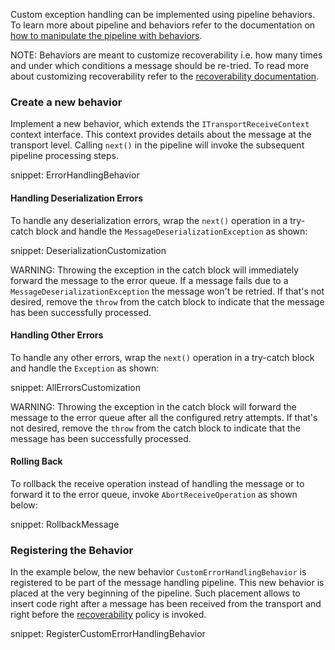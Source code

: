 Custom exception handling can be implemented using pipeline behaviors. To learn more about pipeline and behaviors refer to the documentation on [how to manipulate the pipeline with behaviors](/nservicebus/pipeline/manipulate-with-behaviors.md).

NOTE: Behaviors are meant to customize recoverability i.e. how many times and under which conditions a message should be re-tried. To read more about customizing recoverability refer to the [recoverability documentation](/nservicebus/recoverability/).


### Create a new behavior

Implement a new behavior, which extends the `ITransportReceiveContext` context interface. This context provides details about the message at the transport level. Calling `next()` in the pipeline will invoke the subsequent pipeline processing steps.

snippet: ErrorHandlingBehavior


#### Handling Deserialization Errors

To handle any deserialization errors, wrap the `next()` operation in a try-catch block and handle the `MessageDeserializationException` as shown:

snippet: DeserializationCustomization

WARNING: Throwing the exception in the catch block will immediately forward the message to the error queue. If a message fails due to a `MessageDeserializationException` the message won't be retried. If that's not desired, remove the `throw` from the catch block to indicate that the message has been successfully processed.

#### Handling Other Errors

To handle any other errors, wrap the `next()` operation in a try-catch block and handle the `Exception` as shown:

snippet: AllErrorsCustomization

WARNING: Throwing the exception in the catch block will forward the message to the error queue after all the configured retry attempts. If that's not desired, remove the `throw` from the catch block to indicate that the message has been successfully processed.


#### Rolling Back

To rollback the receive operation instead of handling the message or to forward it to the error queue, invoke `AbortReceiveOperation` as shown below:

snippet: RollbackMessage


### Registering the Behavior

In the example below, the new behavior `CustomErrorHandlingBehavior` is registered to be part of the message handling pipeline. This new behavior is placed at the very beginning of the pipeline. Such placement allows to insert code right after a message has been received from the transport and right before the [recoverability](/nservicebus/recoverability/) policy is invoked.

snippet: RegisterCustomErrorHandlingBehavior
